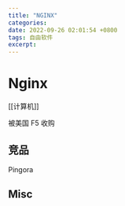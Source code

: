 ```yaml
---
title: "NGINX"
categories: 
date: 2022-09-26 02:01:54 +0800
tags: 自由软件
excerpt: 
---
```


# Nginx


[[计算机]]


被美国 F5 收购




## 竞品

Pingora



## Misc


